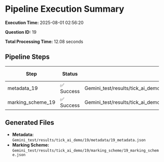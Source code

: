 # Pipeline Execution Summary

**Execution Time:** 2025-08-01 02:56:20

**Question ID:** 19

**Total Processing Time:** 12.08 seconds

## Pipeline Steps

| Step | Status | Output File | Time (s) |
|------|--------|-------------|----------|
| metadata_19 | ✅ Success | Gemini_test/results/tick_ai_demo/19/metadata/19_metadata.json | 5.93 |
| marking_scheme_19 | ✅ Success | Gemini_test/results/tick_ai_demo/19/marking_scheme/19_marking_scheme.json | 6.15 |

## Generated Files

- **Metadata:** `Gemini_test/results/tick_ai_demo/19/metadata/19_metadata.json`
- **Marking Scheme:** `Gemini_test/results/tick_ai_demo/19/marking_scheme/19_marking_scheme.json`
